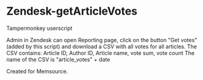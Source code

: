 # Zendesk-getArticleVotes
Tampermonkey userscript

Admin in Zendesk can open Reporting page, click on the button "Get votes" (added by this script) and download a CSV with all votes for all articles.
The CSV contains: Article ID, Author ID, Article name, vote sum, vote count
The name of the CSV is "article_votes" + date

Created for Memsource.
